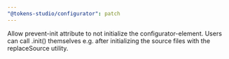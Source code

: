 ```yaml
---
"@tokens-studio/configurator": patch
---
```


Allow prevent-init attribute to not initialize the configurator-element. Users can call .init() themselves e.g. after initializing the source files with the replaceSource utility.
